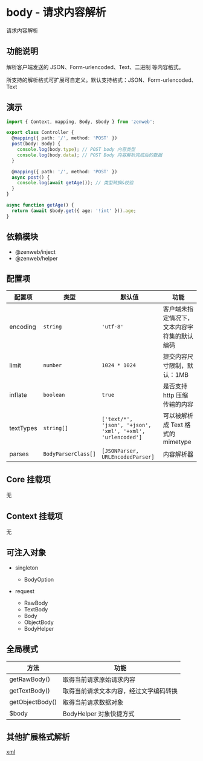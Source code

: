# body - 请求内容解析

请求内容解析

## 功能说明

解析客户端发送的 JSON、Form-urlencoded、Text、二进制 等内容格式。

所支持的解析格式可扩展可自定义。默认支持格式：JSON、Form-urlencoded、Text

## 演示
```ts
import { Context, mapping, Body, $body } from 'zenweb';

export class Controller {
  @mapping({ path: '/', method: 'POST' })
  post(body: Body) {
    console.log(body.type); // POST body 内容类型
    console.log(body.data); // POST Body 内容解析完成后的数据
  }

  @mapping({ path: '/', method: 'POST' })
  async post() {
    console.log(await getAge()); // 类型转换&校验
  }
}

async function getAge() {
  return (await $body.get({ age: '!int' })).age;
}
```

## 依赖模块

- @zenweb/inject
- @zenweb/helper

## 配置项

| 配置项 | 类型 | 默认值 | 功能 |
| ----- | --- | ----- | ---- |
| encoding | `string` | `'utf-8'` | 客户端未指定情况下，文本内容字符集的默认编码
| limit | `number` | `1024 * 1024` | 提交内容尺寸限制，默认：1MB
| inflate | `boolean` | `true` | 是否支持 http 压缩传输的内容
| textTypes | `string[]` | `['text/*', 'json', '+json', 'xml', '+xml', 'urlencoded']` | 可以被解析成 Text 格式的 mimetype
| parses | `BodyParserClass[]` | `[JSONParser, URLEncodedParser]` | 内容解析器

## Core 挂载项

无

## Context 挂载项

无

## 可注入对象

- singleton
  - BodyOption

- request
  - RawBody
  - TextBody
  - Body
  - ObjectBody
  - BodyHelper

## 全局模式

| 方法 | 功能 |
| ----- | ---- |
| getRawBody() | 取得当前请求原始请求内容
| getTextBody() | 取得当前请求文本内容，经过文字编码转换
| getObjectBody() | 取得当前请求数据对象
| $body | BodyHelper 对象快捷方式

## 其他扩展格式解析

[xml](https://www.npmjs.com/package/@zenweb/xml-body)
